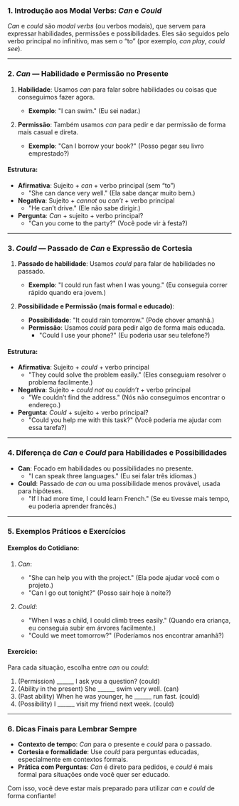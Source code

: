 ### 1. Introdução aos Modal Verbs: *Can* e *Could*

*Can* e *could* são *modal verbs* (ou verbos modais), que servem para expressar habilidades, permissões e possibilidades. Eles são seguidos pelo verbo principal no infinitivo, mas sem o “to” (por exemplo, *can play*, *could see*).

---

### 2. *Can* — Habilidade e Permissão no Presente

1. **Habilidade**: Usamos *can* para falar sobre habilidades ou coisas que conseguimos fazer agora.
   - **Exemplo**: "I can swim." (Eu sei nadar.)
   
2. **Permissão**: Também usamos *can* para pedir e dar permissão de forma mais casual e direta.
   - **Exemplo**: "Can I borrow your book?" (Posso pegar seu livro emprestado?)

#### Estrutura:  
- **Afirmativa**: Sujeito + *can* + verbo principal (sem “to”)
  - "She can dance very well." (Ela sabe dançar muito bem.)
- **Negativa**: Sujeito + *cannot* ou *can’t* + verbo principal
  - "He can’t drive." (Ele não sabe dirigir.)
- **Pergunta**: *Can* + sujeito + verbo principal?
  - "Can you come to the party?" (Você pode vir à festa?)

---

### 3. *Could* — Passado de *Can* e Expressão de Cortesia

1. **Passado de habilidade**: Usamos *could* para falar de habilidades no passado.
   - **Exemplo**: "I could run fast when I was young." (Eu conseguia correr rápido quando era jovem.)

2. **Possibilidade e Permissão (mais formal e educado)**:
   - **Possibilidade**: "It could rain tomorrow." (Pode chover amanhã.)
   - **Permissão**: Usamos *could* para pedir algo de forma mais educada.
     - "Could I use your phone?" (Eu poderia usar seu telefone?)

#### Estrutura:
- **Afirmativa**: Sujeito + *could* + verbo principal
  - "They could solve the problem easily." (Eles conseguiam resolver o problema facilmente.)
- **Negativa**: Sujeito + *could not* ou *couldn’t* + verbo principal
  - "We couldn’t find the address." (Nós não conseguimos encontrar o endereço.)
- **Pergunta**: *Could* + sujeito + verbo principal?
  - "Could you help me with this task?" (Você poderia me ajudar com essa tarefa?)

---

### 4. Diferença de *Can* e *Could* para Habilidades e Possibilidades

- **Can**: Focado em habilidades ou possibilidades no presente.
  - "I can speak three languages." (Eu sei falar três idiomas.)
- **Could**: Passado de *can* ou uma possibilidade menos provável, usada para hipóteses.
  - "If I had more time, I could learn French." (Se eu tivesse mais tempo, eu poderia aprender francês.)

---

### 5. Exemplos Práticos e Exercícios

#### Exemplos do Cotidiano:
1. *Can*:
   - "She can help you with the project." (Ela pode ajudar você com o projeto.)
   - "Can I go out tonight?" (Posso sair hoje à noite?)
   
2. *Could*:
   - "When I was a child, I could climb trees easily." (Quando era criança, eu conseguia subir em árvores facilmente.)
   - "Could we meet tomorrow?" (Poderíamos nos encontrar amanhã?)

#### Exercício:
Para cada situação, escolha entre *can* ou *could*:
1. (Permission) ______ I ask you a question? (could)
2. (Ability in the present) She ______ swim very well. (can)
3. (Past ability) When he was younger, he ______ run fast. (could)
4. (Possibility) I ______ visit my friend next week. (could)

---

### 6. Dicas Finais para Lembrar Sempre

- **Contexto de tempo**: *Can* para o presente e *could* para o passado.
- **Cortesia e formalidade**: Use *could* para perguntas educadas, especialmente em contextos formais.
- **Prática com Perguntas**: *Can* é direto para pedidos, e *could* é mais formal para situações onde você quer ser educado.

Com isso, você deve estar mais preparado para utilizar *can* e *could* de forma confiante!
